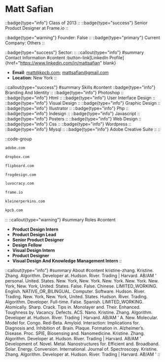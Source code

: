 # Matt Safian
::badge{type="info"}
Class of 2013
::
::badge{type="success"}
Senior Product Designer at Frame.io
::

::badge{type="warning"}
Founder: False
::
::badge{type="primary"}
Current Company: Others
::

::badge{type="success"}
Sector: 
::
::callout{type="info"}
#summary
Contact Information
#content
:button-link[LinkedIn Profile]{href="https://www.linkedin.com/in/mattsafian" blank}
- **Email**: matt@kpcb.com; mattsafian@gmail.com
- **Location**: New York
::

::callout{type="success"}
#summary
Skills
#content
::badge{type="info"}
Branding And Identity
::
::badge{type="info"}
Photoshop
::
::badge{type="info"}
Html
::
::badge{type="info"}
User Interface Design
::
::badge{type="info"}
Visual Design
::
::badge{type="info"}
Graphic Design
::
::badge{type="info"}
Illustrator
::
::badge{type="info"}
Php
::
::badge{type="info"}
Indesign
::
::badge{type="info"}
Javascript
::
::badge{type="info"}
Posters
::
::badge{type="info"}
Web Design
::
::badge{type="info"}
Css
::
::badge{type="info"}
Wordpress
::
::badge{type="info"}
Mysql
::
::badge{type="info"}
Adobe Creative Suite
::
::

::code-group
```bash [Adobe Systems]
adobe.com
```
```bash [Dropbox]
dropbox.com
```
```bash [Flipboard]
flipboard.com
```
```bash [Frog Design]
frogdesign.com
```
```bash [Luvocracy]
luvocracy.com
```
```bash [Frame.io]
frame.io
```
```bash [Kleiner Perkins]
kleinerperkins.com
```
```bash [Kleiner Perkins Caufield & Byers]
kpcb.com
```
::
::callout{type="warning"}
#summary
Roles
#content
- **Product Design Intern**
- **Product Design Lead**
- **Senior Product Designer**
- **Design Fellow**
- **Visual Design Intern**
- **Product Designer**
- **Visual Design And Knowledge Management Intern**
::

::callout{type="info"}
#summary
About
#content
kristine-zhang. Kristine. Zhang. Algorithm. Developer at. Hudson. River. Trading | Harvard. AB/AM ' personal. United. States. New. York, New. York. New. York. New. York. New. York, New. York, United. States. False. False. Chinese. LIMITED_WORKING. English. NATIVE_OR_BILINGUAL. Computer. Software. Hudson. River. Trading. New. York, New. York, United. States. Hudson. River. Trading. Algorithm. Developer. Full-time. False. Spanish. LIMITED_WORKING. Atomically. Sharp. Crack. Tips in. Monolayer and. Their. Enhanced. Toughness by. Vacancy. Defects. ACS. Nano. Kristine. Zhang. Algorithm. Developer at. Hudson. River. Trading | Harvard. AB/AM ' A. New. Molecular. Model for. Congo. Red-Beta. Amyloid. Interaction: Implications for. Diagnosis and. Inhibition of. Brain. Plaque. Formation in. Alzheimer’s. Disease. Proc. SPIE, Biosensing and. Nanomedicine. Kristine. Zhang. Algorithm. Developer at. Hudson. River. Trading | Harvard. AB/AM ' Development of. Novel. Metal. Nanostructures for. Efficient and. Broadband. Solar. Energy. Conversion. International. Journal of. Spectroscopy. Kristine. Zhang. Algorithm. Developer at. Hudson. River. Trading | Harvard. AB/AM '
::
